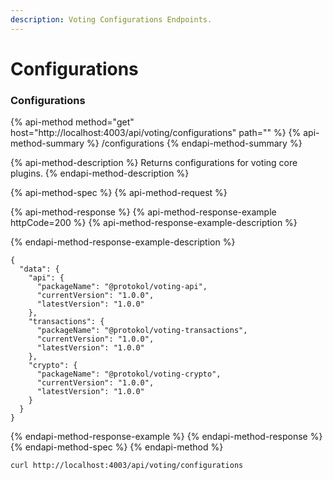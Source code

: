 ```yaml
---
description: Voting Configurations Endpoints.
---
```


# Configurations

### Configurations

{% api-method method="get" host="http://localhost:4003/api/voting/configurations" path="" %}
{% api-method-summary %}
/configurations
{% endapi-method-summary %}

{% api-method-description %}
Returns configurations for voting core plugins.
{% endapi-method-description %}

{% api-method-spec %}
{% api-method-request %}

{% api-method-response %}
{% api-method-response-example httpCode=200 %}
{% api-method-response-example-description %}

{% endapi-method-response-example-description %}

```
{
  "data": {
    "api": {
      "packageName": "@protokol/voting-api",
      "currentVersion": "1.0.0",
      "latestVersion": "1.0.0"
    },
    "transactions": {
      "packageName": "@protokol/voting-transactions",
      "currentVersion": "1.0.0",
      "latestVersion": "1.0.0"
    },
    "crypto": {
      "packageName": "@protokol/voting-crypto",
      "currentVersion": "1.0.0",
      "latestVersion": "1.0.0"
    }
  }
}
```
{% endapi-method-response-example %}
{% endapi-method-response %}
{% endapi-method-spec %}
{% endapi-method %}

```text
curl http://localhost:4003/api/voting/configurations
```

